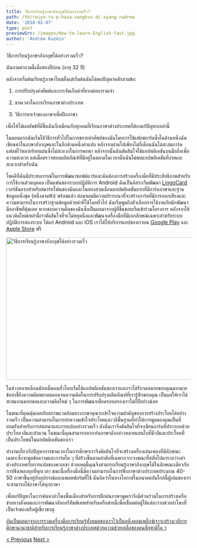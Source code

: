 ```yaml
---
title: วิธีการเรียนรู้ภาษาอังกฤษได้อย่างรวดเร็ว?
path: /th/reiyn-ru-p-hasa-xangkvs-di-xyang-rwdrew
date: '2018-02-07'
type: post
previewSrc: /images/How-to-learn-English-fast.jpg
author: 'Andrew Kuzmin'
---
```


วิธีการเรียนรู้ภาษาอังกฤษได้อย่างรวดเร็ว?

ฉันถามคำถามนี้เมื่อสองปีก่อน (อายุ 32 ปี)

หลังจากเริ่มต้นเรียนรู้ภาษาใหม่ตั้งแต่เริ่มต้นฉันได้พบปัญหาหลักสามข้อ:

1. การปรับปรุงคำศัพท์และการจัดเก็บคำที่ยากต่อการจดจำ

2. ขาดเวลาในการเรียนภาษาต่างประเทศ

3. วิธีการหาเจ้าของภาษาเพื่อฝึกภาษา

เพื่อให้ได้ผลลัพธ์ที่ดีขึ้นฉันก็เหมือนกับทุกคนที่เรียนภาษาต่างประเทศก็ต้องแก้ปัญหาเหล่านี้

ในตอนแรกฉันเริ่มใช้วิธีการทั่วไปในการขยายคำศัพท์ของฉันโดยการใช้แฟลชการ์ดซึ่งในด้านหนึ่งฉันเขียนคำในภาษาอังกฤษและในอีกด้านหนึ่งคำแปล หลังจากผ่านไปเพียงไม่กี่เดือนฉันได้สะสมการ์ดแฟลชไว้หลายร้อยแผ่นซึ่งไม่สะดวกในการพกพา หลังจากนั้นฉันตัดสินใจใช้แอปพลิเคชันบนมือถือเพื่อความสะดวก แต่เมื่อตรวจสอบผลิตภัณฑ์ที่มีอยู่ในตลาดในเวลานั้นฉันไม่พบแอปพลิเคชันที่ง่ายและสะดวกสำหรับฉัน

โชคดีที่ฉันมีประสบการณ์ในการพัฒนาซอฟต์แวร์และฉันต้องการสร้างเครื่องมือที่มีประสิทธิภาพสำหรับการใช้งานส่วนบุคคล เป็นแฟนของระบบปฏิบัติการ Android ฉันเป็นอิสระเริ่มพัฒนา <a href="https://lingocard.com" target="_blank" rel="noopener">LingoCard</a> เวอร์ชันแรกสำหรับสมาร์ทโฟนของฉันและในสองสามเดือนแอปพลิเคชันแรกที่มีการ์ดภาษาและฐานข้อมูลหนึ่งชุด (หนึ่งดาดฟ้า) พร้อมแล้ว ต่อมาผมมีความปรารถนาที่จะสร้างการ์ดที่มีการออกเสียงและความสามารถในการสร้างฐานข้อมูลด้วยคำที่ใช้โดยทั่วไป ฉันเริ่มพูดถึงตัวเลือกการใช้งานกับนักพัฒนามืออาชีพที่คุ้นเคย พวกชอบความคิดของฉันซึ่งเป็นผลมาจากผู้ที่ชื่นชอบเริ่มเข้าร่วมโครงการ หลังจากใช้แนวคิดใหม่เหล่านี้เราตัดสินใจที่จะไม่หยุดนิ่งและพัฒนาเครื่องมือที่มีเอกลักษณ์เฉพาะสำหรับระบบปฏิบัติการสองระบบ ได้แก่ Android และ iOS เราได้ให้บริการแอปของเราบน <a href="https://play.google.com/store/apps/details?id=com.lingocard.lingocard">Google Play</a> และ <a href="https://itunes.apple.com/us/app/lingocard/id1217076835?mt=8">Apple Store</a> ฟรี

<img class="aligncenter wp-image-5587" src="../images/2018/01/LigoCard-App-small.png" alt="วิธีการเรียนรู้ภาษาอังกฤษได้อย่างรวดเร็ว" width="973" height="388" />

ในช่วงหลายเดือนนับหมื่นคนทั่วโลกเริ่มใช้แอปพลิเคชันของเราและเราได้รับจดหมายขอบคุณมากมายข้อบ่งชี้ถึงความผิดพลาดตลอดจนความคิดในการปรับปรุงผลิตภัณฑ์ที่เรารู้สึกขอบคุณ เป็นผลให้เราได้สะสมงานมากพอและความคิดใหม่ ๆ ในการพัฒนาเพื่อครอบครองเราไม่กี่ปีอย่างน้อย

ในขณะที่คุณคุ้นเคยกับสภาพแวดล้อมทางภาษาคุณจะเข้าใจความสำคัญของการสร้างประโยคได้อย่างรวดเร็ว เป็นความสามารถในการทำความเข้าใจประโยคและวลีพื้นฐานที่ทำให้การพูดของคุณเป็นที่ยอมรับสำหรับการสนทนาและการแปลอย่างรวดเร็ว ดังนั้นเราจึงตัดสินใจที่จะเขียนการ์ดที่ประกอบด้วยประโยควลีและสำนวน ในขณะนี้คุณสามารถหาการ์ดภาษาดังกล่าวหลายแสนใบที่มีวลีและประโยคที่เป็นประโยชน์ในแอปพลิเคชันของเรา

ทำงานเกี่ยวกับปัญหาการขาดเวลาในการศึกษาเราจึงตัดสินใจที่จะสร้างเครื่องเล่นเพลงที่มีลักษณะเฉพาะซึ่งจะพูดข้อความและการ์ดใด ๆ ที่สร้างขึ้นตามลำดับที่เฉพาะเจาะจงขณะที่สลับไปมาระหว่างคำต่างประเทศกับการแปลของพวกเขา ด้วยเหตุนี้คุณจึงสามารถเรียนรู้ภาษาอังกฤษได้ในลักษณะเดียวกับการฟังเพลงทุกที่ทุกเวลา ขณะนี้เครื่องมือนี้มีความสามารถในการฟังภาษาต่างประเทศประมาณ 40-50 ภาษาขึ้นอยู่กับอุปกรณ์และแพลตฟอร์มที่ใช้ ฉันคิดว่าในบางโอกาสในอนาคตอันใกล้นี้ผู้เล่นของเราจะสามารถใช้ภาษาได้ทุกภาษา

เพื่อแก้ปัญหาในการค้นหาลำโพงพื้นเมืองสำหรับการฝึกฝนภาษาพูดเราจึงมีส่วนร่วมในการสร้างเครือข่ายทางสังคมและการพัฒนาอัลกอริทึมพิเศษสำหรับเครือข่ายนี้เพื่อเชื่อมต่อผู้ใช้แต่ละรายด้วยลำโพงที่เป็นเจ้าของหรือผู้เชี่ยวชาญ

<a href="https://lingocard.com" target="_blank" rel="noopener">อันเป็นผลมาจากการรวมเครื่องมือการเรียนรู้ทั้งหมดของเราไว้เป็นหนึ่งคอมเพล็กซ์เราจะสร้างเวทีการศึกษานานาชาติสำหรับการเรียนรู้ภาษาต่างประเทศด้วยความช่วยเหลือของคนสัญชาติใด ๆ</a>

<a href="/th/ca-ha-ceakhxng-p-hasa-di-xyangri">< Previous</a> <a href="/th/batr-p-hasa">Next ></a>
